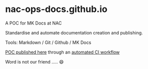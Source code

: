 # nac-ops-docs.github.io
A POC for MK Docs at NAC

Standardise and automate documentation creation and publishing.

Tools: Markdown / Git / Github / MK Docs

[POC published here](https://north-ayrshire-council.github.io/nac-ops-docs.github.io/site/) through an [automated CI workflow](https://github.com/north-ayrshire-council/nac-ops-docs.github.io/actions) 

Word is not our friend ..... :smile:
